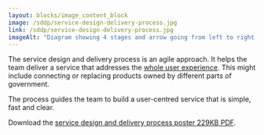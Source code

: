 ```yaml
---
layout: blocks/image_content_block
image: /sddp/service-design-delivery-process.jpg
link: /sddp/service-design-delivery-process.jpg
imageAlt: "Diagram showing 4 stages and arrow going from left to right: Discovery stage and image of computer and speech bubbles; Alpha stage and 2 people; Beta stage and 4 people; Live stage, a computer with a smiley face and 8 people."
---
```


The service design and delivery process is an agile approach. It helps the team deliver a service that addresses the [whole user experience](/service-design-delivery-process/whole-user-experience/). This might include connecting or replacing products owned by different parts of government.

The process guides the team to build a user-centred service that is simple, fast and clear.

Download the [service design and delivery process poster 229KB PDF](../assets/files/service-design-delivery-process/service-design-delivery-process-poster.pdf).
